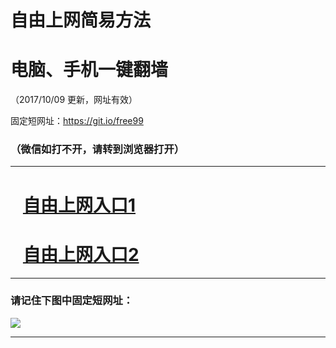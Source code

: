 ﻿# 自由上网简易方法

# 电脑、手机一键翻墙

（2017/10/09 更新，网址有效）

固定短网址：https://git.io/free99

### （微信如打不开，请转到浏览器打开）


***





# &nbsp;&nbsp; <a href="http://ft788117965.fwq-tz-1001.info/fwqtz01.html?t=100900115707 " target="_blank">自由上网入口1</a>
# &nbsp;&nbsp; <a href="http://ft1930523668.fwq-tz-1002.info/fwqtz02.html?t=100900130366 " target="_blank">自由上网入口2</a>
***

### 请记住下图中固定短网址：

<img src="https://s3-us-west-2.amazonaws.com/fwq-1001/yjfq-20170905okok.png" /> 


***

